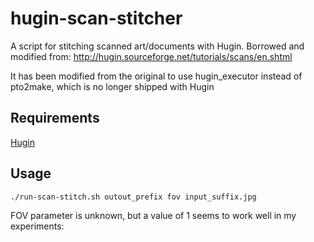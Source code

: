# hugin-scan-stitcher
A script for stitching scanned art/documents with Hugin. Borrowed and modified from: http://hugin.sourceforge.net/tutorials/scans/en.shtml

It has been modified from the original to use hugin_executor instead of pto2make, which is no longer shipped with Hugin

## Requirements
[Hugin](http://hugin.sourceforge.net)

## Usage
```{bash}
./run-scan-stitch.sh outout_prefix fov input_suffix.jpg
```
FOV parameter is unknown, but a value of 1 seems to work well in my experiments:


